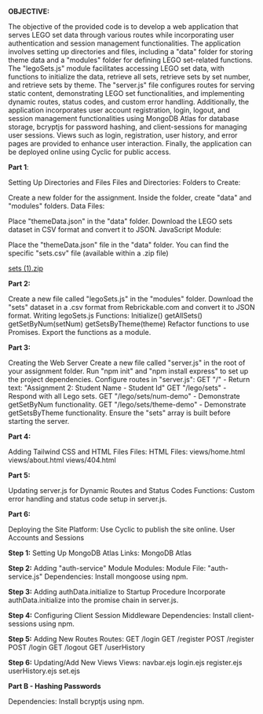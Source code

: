 **OBJECTIVE:**

The objective of the provided code is to develop a web application that serves LEGO set data through various routes while incorporating user authentication and session management functionalities. The application involves setting up directories and files, including a "data" folder for storing theme data and a "modules" folder for defining LEGO set-related functions. The "legoSets.js" module facilitates accessing LEGO set data, with functions to initialize the data, retrieve all sets, retrieve sets by set number, and retrieve sets by theme. The "server.js" file configures routes for serving static content, demonstrating LEGO set functionalities, and implementing dynamic routes, status codes, and custom error handling. Additionally, the application incorporates user account registration, login, logout, and session management functionalities using MongoDB Atlas for database storage, bcryptjs for password hashing, and client-sessions for managing user sessions. Views such as login, registration, user history, and error pages are provided to enhance user interaction. Finally, the application can be deployed online using Cyclic for public access.

**Part 1**:

Setting Up Directories and Files
Files and Directories:
Folders to Create:

Create a new folder for the assignment.
Inside the folder, create "data" and "modules" folders.
Data Files:

Place "themeData.json" in the "data" folder.
Download the LEGO sets dataset in CSV format and convert it to JSON.
JavaScript Module:

Place the "themeData.json" file in the "data" folder.
 You can find the specific "sets.csv" file (available within a .zip file)

 [sets (1).zip](https://github.com/Olivia2423/webA3/files/14217914/sets.1.zip)



**Part 2:**

Create a new file called "legoSets.js" in the "modules" folder.
Download the "sets" dataset in a .csv format from Rebrickable.com and convert it to JSON format.
Writing legoSets.js
Functions:
Initialize()
getAllSets()
getSetByNum(setNum)
getSetsByTheme(theme)
Refactor functions to use Promises.
Export the functions as a module.

**Part 3:**

Creating the Web Server
Create a new file called "server.js" in the root of your assignment folder.
Run "npm init" and "npm install express" to set up the project dependencies.
Configure routes in "server.js":
GET "/" - Return text: "Assignment 2: Student Name - Student Id"
GET "/lego/sets" - Respond with all Lego sets.
GET "/lego/sets/num-demo" - Demonstrate getSetByNum functionality.
GET "/lego/sets/theme-demo" - Demonstrate getSetsByTheme functionality.
Ensure the "sets" array is built before starting the server.

**Part 4:**

Adding Tailwind CSS and HTML Files
Files:
HTML Files:
views/home.html
views/about.html
views/404.html


**Part 5:**

Updating server.js for Dynamic Routes and Status Codes
Functions:
Custom error handling and status code setup in server.js.


**Part 6:**

Deploying the Site
Platform:
Use Cyclic to publish the site online.
User Accounts and Sessions

**Step 1:**
Setting Up MongoDB Atlas
Links:
MongoDB Atlas

**Step 2:**
Adding "auth-service" Module
Modules:
Module File: "auth-service.js"
Dependencies:
Install mongoose using npm.

**Step 3:**
Adding authData.initialize to Startup Procedure
Incorporate authData.initialize into the promise chain in server.js.

**Step 4:**
Configuring Client Session Middleware
Dependencies:
Install client-sessions using npm.

**Step 5:**
Adding New Routes
Routes:
GET /login
GET /register
POST /register
POST /login
GET /logout
GET /userHistory

**Step 6:**
Updating/Add New Views
Views:
navbar.ejs
login.ejs
register.ejs
userHistory.ejs
set.ejs


**Part B - Hashing Passwords**

Dependencies:
Install bcryptjs using npm.


